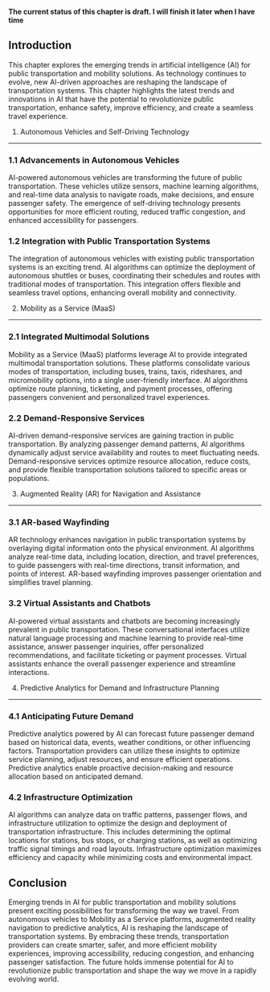 **The current status of this chapter is draft. I will finish it later when I have time**

Introduction
------------

This chapter explores the emerging trends in artificial intelligence (AI) for public transportation and mobility solutions. As technology continues to evolve, new AI-driven approaches are reshaping the landscape of transportation systems. This chapter highlights the latest trends and innovations in AI that have the potential to revolutionize public transportation, enhance safety, improve efficiency, and create a seamless travel experience.

1. Autonomous Vehicles and Self-Driving Technology
--------------------------------------------------

### 1.1 Advancements in Autonomous Vehicles

AI-powered autonomous vehicles are transforming the future of public transportation. These vehicles utilize sensors, machine learning algorithms, and real-time data analysis to navigate roads, make decisions, and ensure passenger safety. The emergence of self-driving technology presents opportunities for more efficient routing, reduced traffic congestion, and enhanced accessibility for passengers.

### 1.2 Integration with Public Transportation Systems

The integration of autonomous vehicles with existing public transportation systems is an exciting trend. AI algorithms can optimize the deployment of autonomous shuttles or buses, coordinating their schedules and routes with traditional modes of transportation. This integration offers flexible and seamless travel options, enhancing overall mobility and connectivity.

2. Mobility as a Service (MaaS)
-------------------------------

### 2.1 Integrated Multimodal Solutions

Mobility as a Service (MaaS) platforms leverage AI to provide integrated multimodal transportation solutions. These platforms consolidate various modes of transportation, including buses, trains, taxis, rideshares, and micromobility options, into a single user-friendly interface. AI algorithms optimize route planning, ticketing, and payment processes, offering passengers convenient and personalized travel experiences.

### 2.2 Demand-Responsive Services

AI-driven demand-responsive services are gaining traction in public transportation. By analyzing passenger demand patterns, AI algorithms dynamically adjust service availability and routes to meet fluctuating needs. Demand-responsive services optimize resource allocation, reduce costs, and provide flexible transportation solutions tailored to specific areas or populations.

3. Augmented Reality (AR) for Navigation and Assistance
-------------------------------------------------------

### 3.1 AR-based Wayfinding

AR technology enhances navigation in public transportation systems by overlaying digital information onto the physical environment. AI algorithms analyze real-time data, including location, direction, and travel preferences, to guide passengers with real-time directions, transit information, and points of interest. AR-based wayfinding improves passenger orientation and simplifies travel planning.

### 3.2 Virtual Assistants and Chatbots

AI-powered virtual assistants and chatbots are becoming increasingly prevalent in public transportation. These conversational interfaces utilize natural language processing and machine learning to provide real-time assistance, answer passenger inquiries, offer personalized recommendations, and facilitate ticketing or payment processes. Virtual assistants enhance the overall passenger experience and streamline interactions.

4. Predictive Analytics for Demand and Infrastructure Planning
--------------------------------------------------------------

### 4.1 Anticipating Future Demand

Predictive analytics powered by AI can forecast future passenger demand based on historical data, events, weather conditions, or other influencing factors. Transportation providers can utilize these insights to optimize service planning, adjust resources, and ensure efficient operations. Predictive analytics enable proactive decision-making and resource allocation based on anticipated demand.

### 4.2 Infrastructure Optimization

AI algorithms can analyze data on traffic patterns, passenger flows, and infrastructure utilization to optimize the design and deployment of transportation infrastructure. This includes determining the optimal locations for stations, bus stops, or charging stations, as well as optimizing traffic signal timings and road layouts. Infrastructure optimization maximizes efficiency and capacity while minimizing costs and environmental impact.

Conclusion
----------

Emerging trends in AI for public transportation and mobility solutions present exciting possibilities for transforming the way we travel. From autonomous vehicles to Mobility as a Service platforms, augmented reality navigation to predictive analytics, AI is reshaping the landscape of transportation systems. By embracing these trends, transportation providers can create smarter, safer, and more efficient mobility experiences, improving accessibility, reducing congestion, and enhancing passenger satisfaction. The future holds immense potential for AI to revolutionize public transportation and shape the way we move in a rapidly evolving world.
